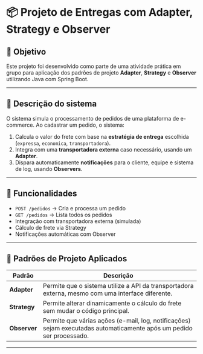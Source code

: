 # 📦 Projeto de Entregas com Adapter, Strategy e Observer

## 🎯 Objetivo
Este projeto foi desenvolvido como parte de uma atividade prática em grupo para aplicação dos padrões de projeto **Adapter**, **Strategy** e **Observer** utilizando Java com Spring Boot.

---

## 🧱 Descrição do sistema

O sistema simula o processamento de pedidos de uma plataforma de e-commerce. Ao cadastrar um pedido, o sistema:

1. Calcula o valor do frete com base na **estratégia de entrega** escolhida (`expressa`, `economica`, `transportadora`).
2. Integra com uma **transportadora externa** caso necessário, usando um **Adapter**.
3. Dispara automaticamente **notificações** para o cliente, equipe e sistema de log, usando **Observers**.

---

## 🚀 Funcionalidades

- `POST /pedidos` → Cria e processa um pedido
- `GET /pedidos` → Lista todos os pedidos
- Integração com transportadora externa (simulada)
- Cálculo de frete via Strategy
- Notificações automáticas com Observer

---

## 📐 Padrões de Projeto Aplicados

| Padrão     | Descrição |
|------------|-----------|
| **Adapter** | Permite que o sistema utilize a API da transportadora externa, mesmo com uma interface diferente. |
| **Strategy** | Permite alterar dinamicamente o cálculo do frete sem mudar o código principal. |
| **Observer** | Permite que várias ações (e-mail, log, notificações) sejam executadas automaticamente após um pedido ser processado. |

---
